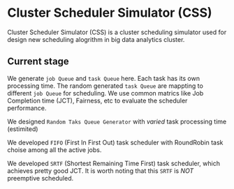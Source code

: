 # Cluster Scheduler Simulator (CSS)
Cluster Scheduler Simulator (CSS) is a cluster scheduling simulator used for design new scheduling alogrithm in big data analytics cluster.
## Current stage
We generate  `job Queue` and `task Queue` here. Each task has its own processing time. The random generated  `task Queue` are mappting to different `job Queue` for scheduling. We use common matrics like Job Completion time (JCT), Fairness, etc to evaluate the scheduler performance.

We designed `Random Taks Queue Generator` with *varied* task processing time (estimited)

We developed `FIFO` (First In First Out) task scheduler with RoundRobin task choise among all the active jobs.

We developed `SRTF` (Shortest Remaining Time First) task scheduler, which achieves pretty good JCT. It is worth noting that this `SRTF` is *NOT* preemptive scheduled.
